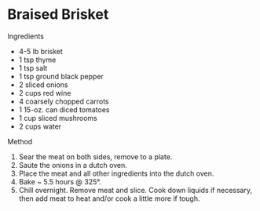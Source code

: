 # Braised Brisket
Ingredients
* 4-5 lb brisket
* 1 tsp thyme
* 1 tsp salt
* 1 tsp ground black pepper
* 2 sliced onions
* 2 cups red wine
* 4 coarsely chopped carrots
* 1 15-oz. can diced tomatoes
* 1 cup sliced mushrooms
* 2 cups water 

Method
1. Sear the meat on both sides, remove to a plate.
2. Saute the onions in a dutch oven.
3. Place the meat and all other ingredients into the dutch oven.
4. Bake ~ 5.5 hours @ 325°.
5. Chill overnight. Remove meat and slice. Cook down liquids if necessary, then 
add meat to heat and/or cook a little more if tough. 
